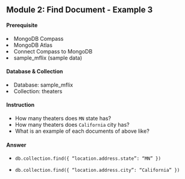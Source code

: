 <h2>Module 2: Find Document - Example 3</h2>

<h4>Prerequisite</h4>
<li>MongoDB Compass</li>
<li>MongoDB Atlas</li>
<li>Connect Compass to MongoDB</li>
<li>sample_mflix (sample data)</li>

<h4>Database & Collection</h4>
<li>Database: sample_mflix</li>
<li>Collection: theaters</li>

<h4>Instruction</h4>

- How many theaters does `MN` state has?
- How many theaters does `California` city has?
- What is an example of each documents of above like?

<h4>Answer</h4>

- `db.collection.find({ “location.address.state”: “MN” })`

- `db.collection.find({ “location.address.city”: “California” })`
